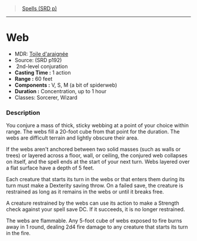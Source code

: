 ﻿---
!Spell
Family: SpellVO
Level: 2
Type: conjuration
CastingTime: 1 action
Range: 60 feet
Components: V, S, M (a bit of spiderweb)
Duration: Concentration, up to 1 hour
Classes: Sorcerer, Wizard
Id: spells_vo.md#web
ParentLink: spells_vo.md#spells-srd-p
Name: Web
ParentName: Spells (SRD p)
NameLevel: 1
AltName: "[Toile d'araignée](hd_spells_toile_daraignee.md)"
Source: (SRD p192)
Attributes: {}
---
> [Spells (SRD p)](srd_spells.md)

---

# Web

- MDR: [Toile d'araignée](hd_spells_toile_daraignee.md)
- Source: (SRD p192)
-  2nd-level conjuration
- **Casting Time :** 1 action
- **Range :** 60 feet
- **Components :** V, S, M (a bit of spiderweb)
- **Duration :** Concentration, up to 1 hour
- Classes: Sorcerer, Wizard

### Description

You conjure a mass of thick, sticky webbing at a point of your choice within range. The webs fill a 20-foot cube from that point for the duration. The webs are difficult terrain and lightly obscure their area.

If the webs aren't anchored between two solid masses (such as walls or trees) or layered across a floor, wall, or ceiling, the conjured web collapses on itself, and the spell ends at the start of your next turn. Webs layered over a flat surface have a depth of 5 feet.

Each creature that starts its turn in the webs or that enters them during its turn must make a Dexterity saving throw. On a failed save, the creature is restrained as long as it remains in the webs or until it breaks free.

A creature restrained by the webs can use its action to make a Strength check against your spell save DC. If it succeeds, it is no longer restrained.

The webs are flammable. Any 5-foot cube of webs exposed to fire burns away in 1 round, dealing 2d4 fire damage to any creature that starts its turn in the fire.

